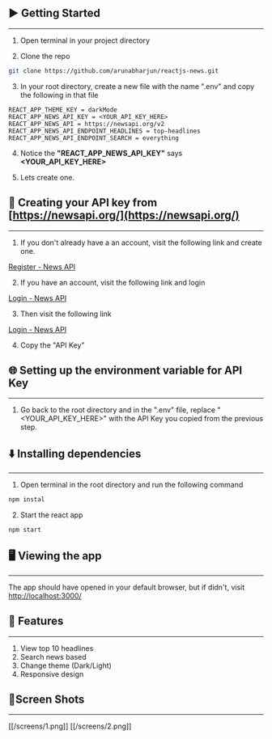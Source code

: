 ## ▶️ Getting Started

---

1. Open terminal in your project directory

2. Clone the repo

```bash
git clone https://github.com/arunabharjun/reactjs-news.git
```

3. In your root directory, create a new file with the name ".env" and copy the following in that file

```
REACT_APP_THEME_KEY = darkMode
REACT_APP_NEWS_API_KEY = <YOUR_API_KEY_HERE>
REACT_APP_NEWS_API = https://newsapi.org/v2
REACT_APP_NEWS_API_ENDPOINT_HEADLINES = top-headlines
REACT_APP_NEWS_API_ENDPOINT_SEARCH = everything
```

4. Notice the **"REACT_APP_NEWS_API_KEY"** says **<YOUR_API_KEY_HERE>**

5. Lets create one.

## 🔑 Creating your API key from [https://newsapi.org/](https://newsapi.org/)

---

1. If you don't already have a an account, visit the following link and create one.

[Register - News API](https://newsapi.org/register)

2. If you have an account, visit the following link and login

[Login - News API](https://newsapi.org/login)

3. Then visit the following link

[Login - News API](https://newsapi.org/account)

4. Copy the "API Key"

## 🌐 Setting up the environment variable for API Key

---

1. Go back to the root directory and in the ".env" file, replace "<YOUR_API_KEY_HERE>" with the API Key you copied from the previous step.

## ⬇️ Installing dependencies

---

1. Open terminal in the root directory and run the following command

```bash
npm instal
```

2. Start the react app

```bash
npm start
```

## 🖥 Viewing the app

---

The app should have opened in your default browser, but if didn't, visit [http://localhost:3000/](http://localhost:3000/)

## 🌟 Features

---

1. View top 10 headlines 
2. Search news based
3. Change theme (Dark/Light)
4. Responsive design

## 📱Screen Shots

---

[[/screens/1.png]]
[[/screens/2.png]]